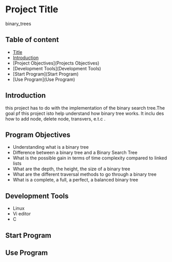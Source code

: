 # Project Title
binary_trees

## Table of content
- [Title](Title)
- [Introduction](Introduction)
- [Project Objectives](Projects Objectives)
- [Development Tools](Development Tools)
- [Start Program](Start Program)
- [Use Program](Use Program)

## Introduction
this project has to do with the implementation of the binary search tree.The goal pf this project isto help understand how binary tree works. It inclu
des how to add node, delete node, transvers, e.t.c
.

## Program Objectives
- Understanding what is a binary tree
- Difference between a binary tree and a Binary Search Tree
- What is the possible gain in terms of time complexity compared to linked lists
- What are the depth, the height, the size of a binary tree
- What are the different traversal methods to go through a binary tree
- What is a complete, a full, a perfect, a balanced binary tree

## Development Tools
- Linux
- Vi editor
- C

## Start Program

## Use Program

